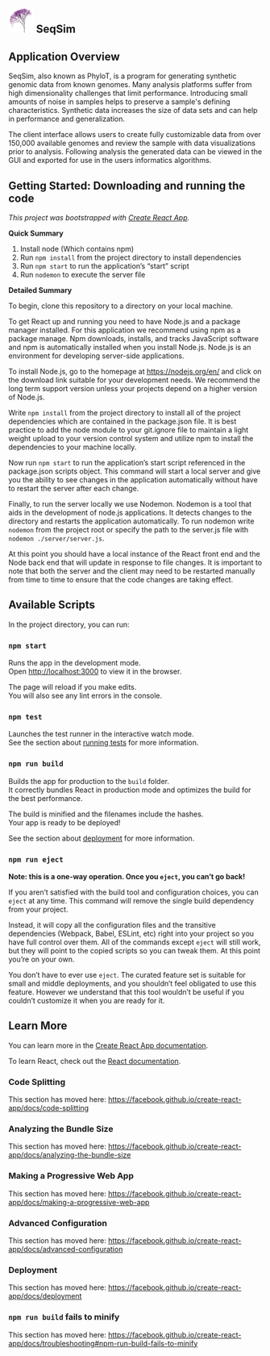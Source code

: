 ## ![alt text](https://github.com/faltherr/PhyloT/blob/master/src/images/small_phylotlogo.png "SeqSim Logo") SeqSim


## Application Overview

SeqSim, also known as PhyloT, is a program for generating synthetic genomic data from known genomes. Many analysis platforms suffer from high dimensionality challenges that limit performance. Introducing small amounts of noise in samples helps to preserve a sample's defining characteristics. Synthetic data increases the size of data sets and can help in performance and generalization.

The client interface allows users to create fully customizable data from over 150,000 available genomes and review the sample with data visualizations  prior to analysis. Following analysis the generated data can be viewed in the GUI and exported for use in the users informatics algorithms.

## Getting Started: Downloading and running the code
*This project was bootstrapped with [Create React App](https://github.com/facebook/create-react-app).*

__Quick Summary__

1. Install node (Which contains npm)
2. Run `npm install` from the project directory to install dependencies
3. Run `npm start` to run the application’s “start” script
4. Run `nodemon` to execute the server file


__Detailed Summary__

To begin, clone this repository to a directory on your local machine.

To get React up and running you need to have Node.js and a package manager installed. For this application we recommend using npm as a package manage. Npm downloads, installs, and tracks JavaScript software and npm is automatically installed when you install Node.js. Node.js is an environment for developing server-side applications.

To install Node.js, go to the homepage at https://nodejs.org/en/ and click on the download link suitable for your development needs. We recommend the long term support version unless your projects depend on a higher version of Node.js.

Write `npm install` from the project directory to install all of the project dependencies which are contained in the package.json file. It is best practice to add the node module to your git.ignore file to maintain a light weight upload to your version control system and utilize npm to install the dependencies to your machine locally.

Now run `npm start` to run the application’s start script referenced in the package.json scripts object. This command will start a local server and give you the ability to see changes in the application automatically without have to restart the server after each change.

Finally, to run the server locally we use Nodemon. Nodemon is a tool that aids in the development of node.js applications. It detects changes to the directory and restarts the application automatically. To run nodemon write `nodemon` from the project root or specify the path to the server.js file with `nodemon ./server/server.js`.

At this point you should have a local instance of the React front end and the Node back end that will update in response to file changes. It is important to note that both the server and the client may need to be restarted manually from time to time to ensure that the code changes are taking effect.




## Available Scripts

In the project directory, you can run:

### `npm start`

Runs the app in the development mode.<br>
Open [http://localhost:3000](http://localhost:3000) to view it in the browser.

The page will reload if you make edits.<br>
You will also see any lint errors in the console.

### `npm test`

Launches the test runner in the interactive watch mode.<br>
See the section about [running tests](https://facebook.github.io/create-react-app/docs/running-tests) for more information.

### `npm run build`

Builds the app for production to the `build` folder.<br>
It correctly bundles React in production mode and optimizes the build for the best performance.

The build is minified and the filenames include the hashes.<br>
Your app is ready to be deployed!

See the section about [deployment](https://facebook.github.io/create-react-app/docs/deployment) for more information.

### `npm run eject`

**Note: this is a one-way operation. Once you `eject`, you can’t go back!**

If you aren’t satisfied with the build tool and configuration choices, you can `eject` at any time. This command will remove the single build dependency from your project.

Instead, it will copy all the configuration files and the transitive dependencies (Webpack, Babel, ESLint, etc) right into your project so you have full control over them. All of the commands except `eject` will still work, but they will point to the copied scripts so you can tweak them. At this point you’re on your own.

You don’t have to ever use `eject`. The curated feature set is suitable for small and middle deployments, and you shouldn’t feel obligated to use this feature. However we understand that this tool wouldn’t be useful if you couldn’t customize it when you are ready for it.

## Learn More

You can learn more in the [Create React App documentation](https://facebook.github.io/create-react-app/docs/getting-started).

To learn React, check out the [React documentation](https://reactjs.org/).

### Code Splitting

This section has moved here: https://facebook.github.io/create-react-app/docs/code-splitting

### Analyzing the Bundle Size

This section has moved here: https://facebook.github.io/create-react-app/docs/analyzing-the-bundle-size

### Making a Progressive Web App

This section has moved here: https://facebook.github.io/create-react-app/docs/making-a-progressive-web-app

### Advanced Configuration

This section has moved here: https://facebook.github.io/create-react-app/docs/advanced-configuration

### Deployment

This section has moved here: https://facebook.github.io/create-react-app/docs/deployment

### `npm run build` fails to minify

This section has moved here: https://facebook.github.io/create-react-app/docs/troubleshooting#npm-run-build-fails-to-minify
